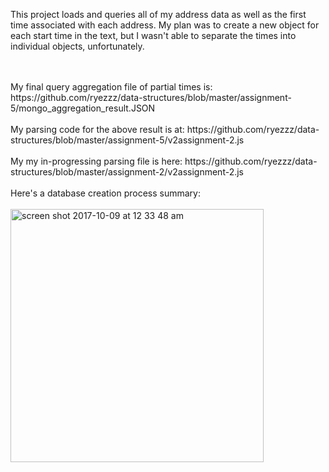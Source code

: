 This project loads and queries all of my address data as well as the first time associated with each address. My plan was to create a new object for each start time in the text, but I wasn't able to separate the times into individual objects, unfortunately.


<br>
<br>
My final query aggregation file of partial times is: https://github.com/ryezzz/data-structures/blob/master/assignment-5/mongo_aggregation_result.JSON 
<br>
<br>
My parsing code for the above result is at:
https://github.com/ryezzz/data-structures/blob/master/assignment-5/v2assignment-2.js
<br>
<br>
My my in-progressing parsing file is here:
https://github.com/ryezzz/data-structures/blob/master/assignment-2/v2assignment-2.js
<br>
<br>
Here's a database creation process summary:
<br>
<br>
<img width="405" alt="screen shot 2017-10-09 at 12 33 48 am" src="https://user-images.githubusercontent.com/15457713/31325416-e2bf2234-ac8a-11e7-89b4-ef8ca83816d4.png">


